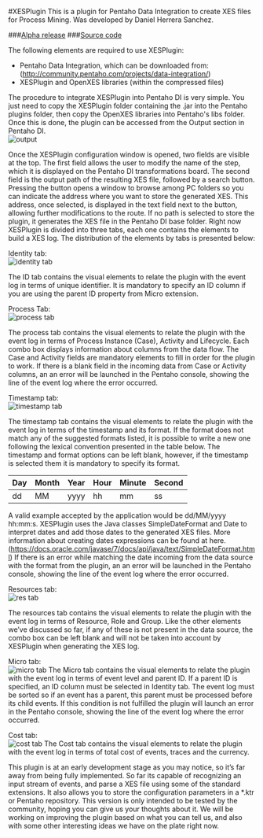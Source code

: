 #XESPlugin
This is a plugin for Pentaho Data Integration to create XES files for Process Mining. Was developed by Daniel Herrera Sanchez.

###[Alpha release](https://github.com/synyster920123/xesplugin/releases/tag/v0.0.2-alpha)
###[Source code](https://github.com/synyster920123/xesplugin)

The following elements are required to use XESPlugin:  

* Pentaho Data Integration, which can be downloaded from: 	(http://community.pentaho.com/projects/data-integration/) 
* XESPlugin and OpenXES libraries (within 	the compressed files) 

The procedure to integrate XESPlugin into Pentaho DI is very simple. You just need to copy the XESPlugin folder containing the .jar into the Pentaho plugins folder, then copy the OpenXES libraries into Pentaho's libs folder. Once this is done, the plugin can be accessed from the Output section in Pentaho DI.  
![output](http://i.imgur.com/Uk2T2Vr.png)

Once the XESPlugin configuration window is opened, two fields are visible at the top. The first field allows the user to modify the name of the step, which it is displayed on the Pentaho DI transformations board. The second field is the output path of the resulting XES file, followed by a search button. Pressing the button opens a window to browse among PC folders so you can indicate the address where you want to store the generated XES. This address, once selected, is displayed in the text field next to the button, allowing further modifications to the route. If no path is selected to store the plugin, it generates the XES file in the Pentaho DI base folder. Right now XESPlugin is divided into three tabs, each one contains the elements to build a XES log. The distribution of the elements by tabs is presented below:

Identity tab:   
![identity tab](https://g52i.imgup.net/ID1388.png)

The ID tab contains the visual elements to relate the plugin with the event log in terms of unique identifier. It is mandatory to specify an ID column if you are using the parent ID property from Micro extension.

Process Tab:   
![process tab](http://i.imgur.com/uHCmjbS.jpg)

The process tab contains the visual elements to relate the plugin with the event log in terms of Process Instance (Case), Activity and Lifecycle. Each combo box displays information about columns from the data flow. The Case and Activity fields are mandatory elements to fill in order for the plugin to work. If there is a blank field in the incoming data from Case or Activity columns, an an error will be launched in the Pentaho console, showing the line of the event log where the error occurred.  

Timestamp tab:  
![timestamp tab](http://i.imgur.com/TYLawiI.jpg)

The timestamp tab contains the visual elements to relate the plugin with the event log in terms of the timestamp and its format. If the format does not match any of the suggested formats listed, it is possible to write a new one following the lexical convention presented in the table below. The timestamp and format options can be left blank, however, if the timestamp is selected them it is mandatory to specify its format.   


| Day |  Month  | Year  | Hour  | Minute  | Second |  
|-----|---------|-------|-------|---------|--------|
|  dd |    MM   |  yyyy |  hh   |   mm    |   ss   |  
 

A valid example accepted by the application would be dd/MM/yyyy hh:mm:s. XESPlugin uses the Java classes SimpleDateFormat and Date to interpret dates and add those dates to the generated XES files. More information about creating dates expressions can be found at here. (https://docs.oracle.com/javase/7/docs/api/java/text/SimpleDateFormat.html) If there is an error while matching the date incoming from the data source with the format from the plugin, an an error will be launched in the Pentaho console, showing the line of the event log where the error occurred.  

Resources tab:    
![res tab](http://i.imgur.com/pTUU38d.jpg)

The resources tab contains the visual elements to relate the plugin with the event log in terms of Resource, Role and Group. Like the other elements we’ve discussed so far, if any of these is not present in the data source, the combo box can be left blank and will not be taken into account by XESPlugin when generating the XES log. 

Micro tab:    
![micro tab](https://o28i.imgup.net/Micro8706.png)
The Micro tab contains the visual elements to relate the plugin with the event log in terms of event level and parent ID. If a parent ID is specified, an ID column must be selected in Identity tab. The event log must be sorted so if an event has a parent, this parent must be processed before its child events. If this condition is not fulfilled the plugin will launch an error in the Pentaho console, showing the line of the event log where the error occurred.  

Cost tab:    
![cost tab](https://ibb.co/cSikDv)
The Cost tab contains the visual elements to relate the plugin with the event log in terms of total cost of events, traces and the currency.  

This plugin is at an early development stage as you may notice, so it’s far away from being fully implemented. So far its capable of recognizing an input stream of events, and parse a XES file using some of the standard extensions. It also allows you to store the configuration parameters in a *.ktr or Pentaho repository. This version is only intended to be tested by the community, hoping you can give us your thoughts about it. We will be working on improving the plugin based on what you can tell us, and also with some other interesting ideas we have on the plate right now.   
